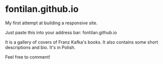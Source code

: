 # fontilan.github.io

My first attempt at building a responsive site.

Just paste this into your address bar: fontilan.github.io

It is a gallery of covers of Franz Kafka's books.
It also contains some short descriptions and bio.
It's in Polish.

Feel free to comment!
